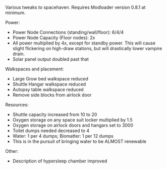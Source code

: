 Various tweaks to spacehaven. Requires Modloader version 0.8.1 at minimum.

Power:
 - Power Node Connections (standing/wall/floor): 6/4/4
 - Power Node Capacity (Floor nodes): 2x
 - All power multiplied by 4x, except for standby power. This will cause slight flickering on high-draw stations, but will drastically lower vampire drain.
 - Solar panel output doubled past that

Walkspaces and placement:
 - Large Grow bed walkspace reduced
 - Shuttle Hangar walkspace reduced
 - Autopsy table walkspace reduced
 - Remove side blocks from airlock door
 
Resources:
 - Shuttle capacity increased from 10 to 20
 - Oxygen storage on any space suit locker multiplied by 1.5
 - Oxygen storage on airlock doors and hangars set to 3000
 - Toilet dumps needed decreased to 4
 - Water: 1 per 4 dumps; Biomatter: 1 per 12 dumps
 - This is in the pursuit of bringing water to be ALMOST renewable

Other:
 - Description of hypersleep chamber improved